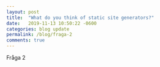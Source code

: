 ```yaml
---
layout: post
title:  "What do you think of static site generators?"
date:   2019-11-13 10:50:22 -0600
categories: blog update
permalink: /blog/fraga-2
comments: true
---
```


Fråga 2